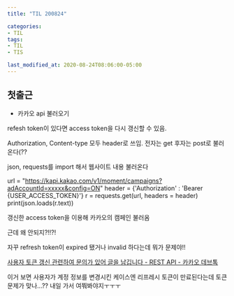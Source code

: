 ```yaml
---
title: "TIL 200824"

categories:
- TIL
tags:
- TIL
- TIS

last_modified_at: 2020-08-24T08:06:00-05:00
---
```


## 첫출근

* 카카오 api 불러오기

refesh token이 있다면 access token을 다시 갱신할 수 있음.

Authorization, Content-type 모두 header로 쓰임. 전자는 get 후자는 post로 불러온다(??

json, requests를 import 해서 웹사이트 내용 불러온다

url = "https://kapi.kakao.com/v1/moment/campaigns?adAccountId=xxxxx&config=ON"
header = {'Authorization' : 'Bearer {USER_ACCESS_TOKEN}'}
r = requests.get(url, headers = header)
print(json.loads(r.text))


갱신한 access token을 이용해 카카오의 캠페인 불러옴

근데 왜 안되지?!!?!

자꾸 refresh token이 expired 됐거나 invalid 하다는데 뭐가 문제야!!

[사용자 토큰 갱신 관련하여 문의가 있어 글을 남깁니다 - REST API - 카카오 데브톡](https://devtalk.kakao.com/t/topic/25617/2)

이거 보면 사용자가 계정 정보를 변경시킨 케이스엔 리프레시 토큰이 만료된다는데 토큰 문제가 맞나...?? 내일 가서 여쭤봐야지ㅜㅜㅜ

